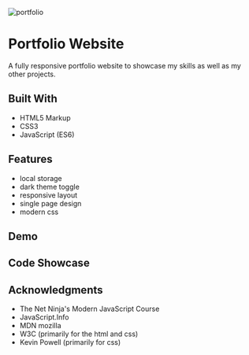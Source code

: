 
![portfolio](https://user-images.githubusercontent.com/115553545/196440786-4a6de051-4f08-4e43-af72-61a53c1e151b.gif)

# Portfolio Website

A fully responsive portfolio website to showcase my skills as well as my other projects.

## Built With

- HTML5 Markup
- CSS3
- JavaScript (ES6)

## Features

- local storage
- dark theme toggle
- responsive layout
- single page design
- modern css

## Demo


## Code Showcase


## Acknowledgments

- The Net Ninja's Modern JavaScript Course
- JavaScript.Info
- MDN mozilla
- W3C (primarily for the html and css)
- Kevin Powell (primarily for css)
